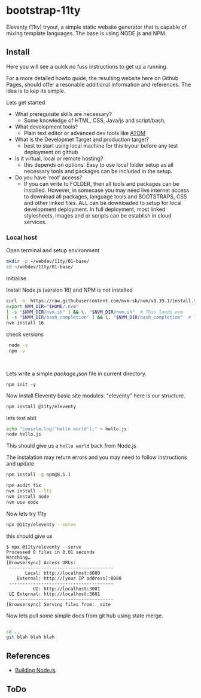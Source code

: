 # bootstrap-11ty
Eleventy (11ty) tryout, a simple static website generator that is capable of mixing template languages. The base is using NODE.js and NPM.

## Install

Here you will see a quick no fuss instructions to get up a running.

For a more detailed howto guide, the resulting website here on Github Pages, should offer a resonable additional information and references. 
The idea is to kep its simple.  

Lets get started

- What prereguisite skills are necessary?
    - Some knowledge of HTML, CSS, Java/js and script/bash,   
 - What development tools?
   -  Plain text editor or advanced dev tools like [ATOM](https://atom.io/)
 - What is the Developmet Target and production target?
    - best to start using local machine for this tryour before any test deployment on github 
 - Is it virtual, local or remote hosting?
    - this depends on options. Easy to use local folder setup as all necessary tools and packages can be included in the setup.
 - Do you have 'root' access?
    - If you can write to FOLDER, then all tools and packages can be installed. However, in somecase you may need live internet access to download all packages, language tools and BOOTSTRAPS, CSS and other linked files. ALL can be downloaded to setup for local development deployment. In full deployment, most linked stylesheets, images and or scripts can be establish in cloud services. 

### Local host

Open terminal and setup environment

```bash
mkdir -p ~/webdev/11ty/01-base/
cd ~/webdev/11ty/01-base/

```
Initialise

Install Node.js (version 16) and NPM is not installed

```bash
curl -o- https://raw.githubusercontent.com/nvm-sh/nvm/v0.39.1/install.sh | bash
export NVM_DIR="$HOME/.nvm"
[ -s "$NVM_DIR/nvm.sh" ] && \. "$NVM_DIR/nvm.sh"  # This loads nvm
[ -s "$NVM_DIR/bash_completion" ] && \. "$NVM_DIR/bash_completion"  # This loads nvm bash_completion
nvm install 16
```
check versions

```bash
 node -v
 npm -v
 
 
```

Lets write a simple _package.json_ file in current directory.

```
npm init -y
```
Now install Eleventy basic site modules. "eleventy" here is our structure.

```bash
npm install @11ty/eleventy
```
lets test abit

```bash
echo "console.log('hello world');" > hello.js
node hello.js

```
This should give us a `hello world` back from Node.js

The instalation may return errors
 and you may need to follow instructions and update

```bash
npm install -g npm@8.5.1

npm audit fix
nvm install --lts
nvm install node
nvm use node
```

Now lets try 11ty
```bash
npx @11ty/eleventy --serve
```
this should give us
```
$ npx @11ty/eleventy --serve
Processed 0 files in 0.01 seconds
Watching…
[Browsersync] Access URLs:
 ---------------------------------------
       Local: http://localhost:8080
    External: http://[your IP address]:8080
 ---------------------------------------
          UI: http://localhost:3001
 UI External: http://localhost:3001
 ---------------------------------------
[Browsersync] Serving files from: _site
```

Now lets pull some simple docs from git hub
using state merge.




```bash

cd ..
git blah blah blah


```






## References

- [Building Node.js](https://github.com/nodejs/node/blob/master/BUILDING.md#building-nodejs-on-supported-platforms)

## ToDo






